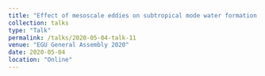 ```yaml
---
title: "Effect of mesoscale eddies on subtropical mode water formation and ocean heat storage"
collection: talks
type: "Talk"
permalink: /talks/2020-05-04-talk-11
venue: "EGU General Assembly 2020"
date: 2020-05-04
location: "Online"
---
```

